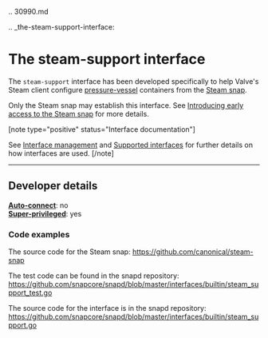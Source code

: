 .. 30990.md

.. _the-steam-support-interface:

# The steam-support interface

The `steam-support` interface has been developed specifically to help Valve's Steam client configure [pressure-vessel](https://gitlab.steamos.cloud/steamrt/steam-runtime-tools/-/tree/master/pressure-vessel) containers from the [Steam snap](https://snapcraft.io/steam).

Only the Steam snap may establish this interface. See [Introducing early access to the Steam snap](https://discourse.ubuntu.com/t/introducing-early-access-to-the-steam-snap/28082) for more details.

[note type="positive" status="Interface documentation"]

See [Interface management](interface-management.md) and [Supported interfaces](supported-interfaces.md) for further details on how interfaces are used.
[/note]

---

<h2 id='the-steam-support-interface-heading--dev-details'>Developer details </h2>

**[Auto-connect](interface-management.md#the-steam-support-interface-heading--auto-connections)**: no</br>
**[Super-privileged](super-privileged-interfaces.md)**: yes</br>


### Code examples

The source code for the Steam snap: https://github.com/canonical/steam-snap

The test code can be found in the snapd repository: https://github.com/snapcore/snapd/blob/master/interfaces/builtin/steam_support_test.go

The source code for the interface is in the snapd repository: https://github.com/snapcore/snapd/blob/master/interfaces/builtin/steam_support.go